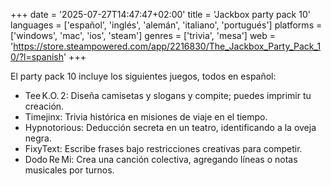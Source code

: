 +++
date = '2025-07-27T14:47:47+02:00'
title = 'Jackbox party pack 10'
languages = ['español', 'inglés', 'alemán', 'italiano', 'portugués']
platforms = ['windows', 'mac', 'ios', 'steam']
genres = ['trivia', 'mesa']
web = 'https://store.steampowered.com/app/2216830/The_Jackbox_Party_Pack_10/?l=spanish'
+++

El party pack 10 incluye los siguientes juegos, todos en español:

- Tee K.O. 2: Diseña camisetas y slogans y compite; puedes imprimir tu creación.
- Timejinx: Trivia histórica en misiones de viaje en el tiempo.
- Hypnotorious: Deducción secreta en un teatro, identificando a la oveja negra.
- FixyText: Escribe frases bajo restricciones creativas para competir.
- Dodo Re Mi: Crea una canción colectiva, agregando líneas o notas musicales por turnos.

